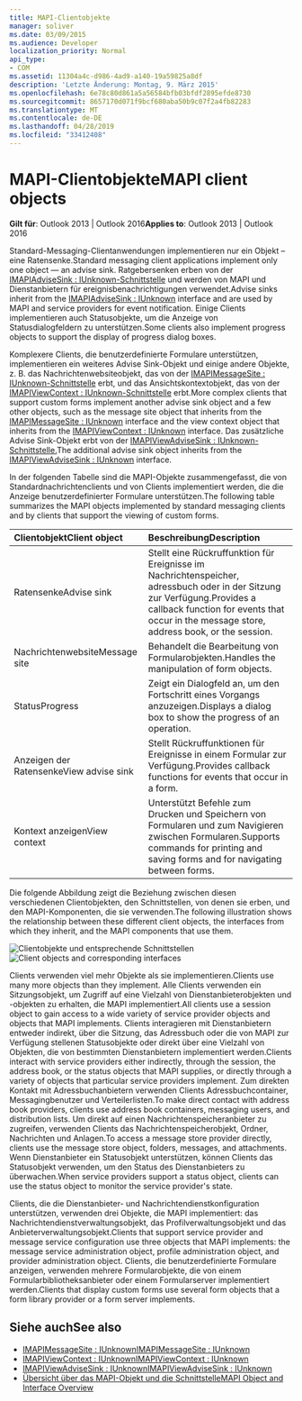 ```yaml
---
title: MAPI-Clientobjekte
manager: soliver
ms.date: 03/09/2015
ms.audience: Developer
localization_priority: Normal
api_type:
- COM
ms.assetid: 11304a4c-d986-4ad9-a140-19a59825a8df
description: 'Letzte Änderung: Montag, 9. März 2015'
ms.openlocfilehash: 6e78c80d861a5a56584bfb03bfdf2895efde8730
ms.sourcegitcommit: 8657170d071f9bcf680aba50b9c07f2a4fb82283
ms.translationtype: MT
ms.contentlocale: de-DE
ms.lasthandoff: 04/28/2019
ms.locfileid: "33412408"
---
```

# <a name="mapi-client-objects"></a><span data-ttu-id="0f6af-103">MAPI-Clientobjekte</span><span class="sxs-lookup"><span data-stu-id="0f6af-103">MAPI client objects</span></span>
  
<span data-ttu-id="0f6af-104">**Gilt für**: Outlook 2013 | Outlook 2016</span><span class="sxs-lookup"><span data-stu-id="0f6af-104">**Applies to**: Outlook 2013 | Outlook 2016</span></span> 
  
<span data-ttu-id="0f6af-105">Standard-Messaging-Clientanwendungen implementieren nur ein Objekt – eine Ratensenke.</span><span class="sxs-lookup"><span data-stu-id="0f6af-105">Standard messaging client applications implement only one object — an advise sink.</span></span> <span data-ttu-id="0f6af-106">Ratgebersenken erben von der [IMAPIAdviseSink : IUnknown-Schnittstelle](imapiadvisesinkiunknown.md) und werden von MAPI und Dienstanbietern für ereignisbenachrichtigungen verwendet.</span><span class="sxs-lookup"><span data-stu-id="0f6af-106">Advise sinks inherit from the [IMAPIAdviseSink : IUnknown](imapiadvisesinkiunknown.md) interface and are used by MAPI and service providers for event notification.</span></span> <span data-ttu-id="0f6af-107">Einige Clients implementieren auch Statusobjekte, um die Anzeige von Statusdialogfeldern zu unterstützen.</span><span class="sxs-lookup"><span data-stu-id="0f6af-107">Some clients also implement progress objects to support the display of progress dialog boxes.</span></span> 
  
<span data-ttu-id="0f6af-108">Komplexere Clients, die benutzerdefinierte Formulare unterstützen, implementieren ein weiteres Advise Sink-Objekt und einige andere Objekte, z. B. das Nachrichtenwebsiteobjekt, das von der [IMAPIMessageSite : IUnknown-Schnittstelle](imapimessagesiteiunknown.md) erbt, und das Ansichtskontextobjekt, das von der [IMAPIViewContext : IUnknown-Schnittstelle](imapiviewcontextiunknown.md) erbt.</span><span class="sxs-lookup"><span data-stu-id="0f6af-108">More complex clients that support custom forms implement another advise sink object and a few other objects, such as the message site object that inherits from the [IMAPIMessageSite : IUnknown](imapimessagesiteiunknown.md) interface and the view context object that inherits from the [IMAPIViewContext : IUnknown](imapiviewcontextiunknown.md) interface.</span></span> <span data-ttu-id="0f6af-109">Das zusätzliche Advise Sink-Objekt erbt von der [IMAPIViewAdviseSink : IUnknown-Schnittstelle.](imapiviewadvisesinkiunknown.md)</span><span class="sxs-lookup"><span data-stu-id="0f6af-109">The additional advise sink object inherits from the [IMAPIViewAdviseSink : IUnknown](imapiviewadvisesinkiunknown.md) interface.</span></span> 
  
<span data-ttu-id="0f6af-110">In der folgenden Tabelle sind die MAPI-Objekte zusammengefasst, die von Standardnachrichtenclients und von Clients implementiert werden, die die Anzeige benutzerdefinierter Formulare unterstützen.</span><span class="sxs-lookup"><span data-stu-id="0f6af-110">The following table summarizes the MAPI objects implemented by standard messaging clients and by clients that support the viewing of custom forms.</span></span>
  
|<span data-ttu-id="0f6af-111">**Clientobjekt**</span><span class="sxs-lookup"><span data-stu-id="0f6af-111">**Client object**</span></span>|<span data-ttu-id="0f6af-112">**Beschreibung**</span><span class="sxs-lookup"><span data-stu-id="0f6af-112">**Description**</span></span>|
|:-----|:-----|
|<span data-ttu-id="0f6af-113">Ratensenke</span><span class="sxs-lookup"><span data-stu-id="0f6af-113">Advise sink</span></span>  <br/> |<span data-ttu-id="0f6af-114">Stellt eine Rückruffunktion für Ereignisse im Nachrichtenspeicher, adressbuch oder in der Sitzung zur Verfügung.</span><span class="sxs-lookup"><span data-stu-id="0f6af-114">Provides a callback function for events that occur in the message store, address book, or the session.</span></span>  <br/> |
|<span data-ttu-id="0f6af-115">Nachrichtenwebsite</span><span class="sxs-lookup"><span data-stu-id="0f6af-115">Message site</span></span>  <br/> |<span data-ttu-id="0f6af-116">Behandelt die Bearbeitung von Formularobjekten.</span><span class="sxs-lookup"><span data-stu-id="0f6af-116">Handles the manipulation of form objects.</span></span>  <br/> |
|<span data-ttu-id="0f6af-117">Status</span><span class="sxs-lookup"><span data-stu-id="0f6af-117">Progress</span></span>  <br/> |<span data-ttu-id="0f6af-118">Zeigt ein Dialogfeld an, um den Fortschritt eines Vorgangs anzuzeigen.</span><span class="sxs-lookup"><span data-stu-id="0f6af-118">Displays a dialog box to show the progress of an operation.</span></span>  <br/> |
|<span data-ttu-id="0f6af-119">Anzeigen der Ratensenke</span><span class="sxs-lookup"><span data-stu-id="0f6af-119">View advise sink</span></span>  <br/> |<span data-ttu-id="0f6af-120">Stellt Rückruffunktionen für Ereignisse in einem Formular zur Verfügung.</span><span class="sxs-lookup"><span data-stu-id="0f6af-120">Provides callback functions for events that occur in a form.</span></span>  <br/> |
|<span data-ttu-id="0f6af-121">Kontext anzeigen</span><span class="sxs-lookup"><span data-stu-id="0f6af-121">View context</span></span>  <br/> |<span data-ttu-id="0f6af-122">Unterstützt Befehle zum Drucken und Speichern von Formularen und zum Navigieren zwischen Formularen.</span><span class="sxs-lookup"><span data-stu-id="0f6af-122">Supports commands for printing and saving forms and for navigating between forms.</span></span>  <br/> |
   
<span data-ttu-id="0f6af-123">Die folgende Abbildung zeigt die Beziehung zwischen diesen verschiedenen Clientobjekten, den Schnittstellen, von denen sie erben, und den MAPI-Komponenten, die sie verwenden.</span><span class="sxs-lookup"><span data-stu-id="0f6af-123">The following illustration shows the relationship between these different client objects, the interfaces from which they inherit, and the MAPI components that use them.</span></span> 
  
<span data-ttu-id="0f6af-124">![Clientobjekte und entsprechende Schnittstellen](media/amapi_65.gif "Clientobjekte und entsprechende Schnittstellen")</span><span class="sxs-lookup"><span data-stu-id="0f6af-124">![Client objects and corresponding interfaces](media/amapi_65.gif "Client objects and corresponding interfaces")</span></span>
  
<span data-ttu-id="0f6af-125">Clients verwenden viel mehr Objekte als sie implementieren.</span><span class="sxs-lookup"><span data-stu-id="0f6af-125">Clients use many more objects than they implement.</span></span> <span data-ttu-id="0f6af-126">Alle Clients verwenden ein Sitzungsobjekt, um Zugriff auf eine Vielzahl von Dienstanbieterobjekten und -objekten zu erhalten, die MAPI implementiert.</span><span class="sxs-lookup"><span data-stu-id="0f6af-126">All clients use a session object to gain access to a wide variety of service provider objects and objects that MAPI implements.</span></span> <span data-ttu-id="0f6af-127">Clients interagieren mit Dienstanbietern entweder indirekt, über die Sitzung, das Adressbuch oder die von MAPI zur Verfügung stellenen Statusobjekte oder direkt über eine Vielzahl von Objekten, die von bestimmten Dienstanbietern implementiert werden.</span><span class="sxs-lookup"><span data-stu-id="0f6af-127">Clients interact with service providers either indirectly, through the session, the address book, or the status objects that MAPI supplies, or directly through a variety of objects that particular service providers implement.</span></span> <span data-ttu-id="0f6af-128">Zum direkten Kontakt mit Adressbuchanbietern verwenden Clients Adressbuchcontainer, Messagingbenutzer und Verteilerlisten.</span><span class="sxs-lookup"><span data-stu-id="0f6af-128">To make direct contact with address book providers, clients use address book containers, messaging users, and distribution lists.</span></span> <span data-ttu-id="0f6af-129">Um direkt auf einen Nachrichtenspeicheranbieter zu zugreifen, verwenden Clients das Nachrichtenspeicherobjekt, Ordner, Nachrichten und Anlagen.</span><span class="sxs-lookup"><span data-stu-id="0f6af-129">To access a message store provider directly, clients use the message store object, folders, messages, and attachments.</span></span> <span data-ttu-id="0f6af-130">Wenn Dienstanbieter ein Statusobjekt unterstützen, können Clients das Statusobjekt verwenden, um den Status des Dienstanbieters zu überwachen.</span><span class="sxs-lookup"><span data-stu-id="0f6af-130">When service providers support a status object, clients can use the status object to monitor the service provider's state.</span></span>
  
<span data-ttu-id="0f6af-131">Clients, die die Dienstanbieter- und Nachrichtendienstkonfiguration unterstützen, verwenden drei Objekte, die MAPI implementiert: das Nachrichtendienstverwaltungsobjekt, das Profilverwaltungsobjekt und das Anbieterverwaltungsobjekt.</span><span class="sxs-lookup"><span data-stu-id="0f6af-131">Clients that support service provider and message service configuration use three objects that MAPI implements: the message service administration object, profile administration object, and provider administration object.</span></span> <span data-ttu-id="0f6af-132">Clients, die benutzerdefinierte Formulare anzeigen, verwenden mehrere Formularobjekte, die von einem Formularbibliotheksanbieter oder einem Formularserver implementiert werden.</span><span class="sxs-lookup"><span data-stu-id="0f6af-132">Clients that display custom forms use several form objects that a form library provider or a form server implements.</span></span>
  
## <a name="see-also"></a><span data-ttu-id="0f6af-133">Siehe auch</span><span class="sxs-lookup"><span data-stu-id="0f6af-133">See also</span></span>

- [<span data-ttu-id="0f6af-134">IMAPIMessageSite : IUnknown</span><span class="sxs-lookup"><span data-stu-id="0f6af-134">IMAPIMessageSite : IUnknown</span></span>](imapimessagesiteiunknown.md) 
- [<span data-ttu-id="0f6af-135">IMAPIViewContext : IUnknown</span><span class="sxs-lookup"><span data-stu-id="0f6af-135">IMAPIViewContext : IUnknown</span></span>](imapiviewcontextiunknown.md)  
- [<span data-ttu-id="0f6af-136">IMAPIViewAdviseSink : IUnknown</span><span class="sxs-lookup"><span data-stu-id="0f6af-136">IMAPIViewAdviseSink : IUnknown</span></span>](imapiviewadvisesinkiunknown.md)
- [<span data-ttu-id="0f6af-137">Übersicht über das MAPI-Objekt und die Schnittstelle</span><span class="sxs-lookup"><span data-stu-id="0f6af-137">MAPI Object and Interface Overview</span></span>](mapi-object-and-interface-overview.md)

